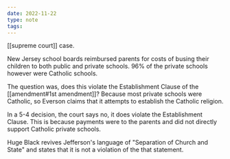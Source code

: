 ```yaml
---
date: 2022-11-22
type: note
tags:
---
```


[[supreme court]] case.

New Jersey school boards reimbursed parents for costs of busing their children to both public and private schools. 96% of the private schools however were Catholic schools.

The question was, does this violate the Establishment Clause of the [[amendment#1st amendment]]? Because most private schools were Catholic, so Everson claims that it attempts to establish the Catholic religion.

In a 5-4 decision, the court says no, it does violate the Establishment Clause. This is because payments were to the parents and did not directly support Catholic private schools.

Huge Black revives Jefferson's language of "Separation of Church and State" and states that it is not a violation of the that statement.
